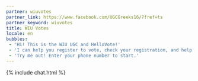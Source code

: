 ```yaml
---
partner: wiuvotes
partner_link: https://www.facebook.com/UGCGreeks16/?fref=ts
partner_keyword: wiuvotes
title: WIU Votes
locale: en
bubbles:
 - 'Hi! This is the WIU UGC and HelloVote!'
 - 'I can help you register to vote, check your registration, and help your friends register.'
 - 'Try me out! Enter your phone number to start.'
---
```

{% include chat.html %}



